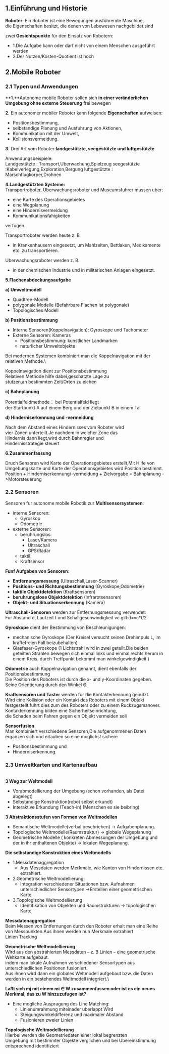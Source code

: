 ## 1.Einführung und Historie

**Roboter**: Ein Roboter ist eine Bewegungen ausführende Maschine,\
 die Eigenschaften besitzt, die denen von Lebewesen nachgebildet sind

zwei **Gesichtspunkte** für den Einsatz von Robotern:
- 1.Die Aufgabe kann oder darf nicht von einem  Menschen ausgeführt werden
- 2.Der Nutzen/Kosten-Quotient ist hoch

## 2.Mobile Roboter
### 2.1 Typen und Anwendungen
**1.**Autonome mobile Roboter sollen sich
**in einer veränderlichen  Umgebung ohne externe Steuerung** frei bewegen

**2.** Ein autonomer mobiler Roboter kann folgende **Eigenschaften** aufweisen:
- Positionsbestimmung,
- selbstandige Planung und Ausfuhrung von Aktionen,
- Kommunikation mit der Umwelt,
- Kollisionsvermeidung.

**3.** Drei Art vom Roboter:**landgestützte, seegestützte und  luftgestützte**

Anwendungsbeispiele:\
Landgestützte : Transport,Uberwachung,Spielzeug
seegestützte :Kabelverlegung,Exploration,Bergung
luftgestützte : Marschflugkorper,Drohnen

**4.Landgestützten Systeme:**\
Transportroboter, Uberwachungsroboter und  Museumsfuhrer mussen uber:
- eine Karte des Operationsgebietes
- eine Wegplanung
- eine Hindernisvermeidung
- Kommunikationsfahigkeiten

verfugen.

Transportroboter werden heute z. B
- in Krankenhausern eingesetzt, um Mahlzeiten, Bettlaken, Medikamente etc. zu transportieren.

Uberwachungsroboter werden z. B.
- in der chemischen Industrie und in militarischen Anlagen eingesetzt.

**5.Flachenabdeckungsaufgabe**

**a) Umweltmodell**
- Quadtree-Modell
- polygonale Modelle (Befahrbare Flachen ist polygonale)
- Topologisches Modell

**b) Positionsbestimmung**
- Interne Sensoren(Koppelnavigation): Gyroskope und Tachometer
- Externe Sensoren: Kameras
  - Positionsbestimmung: kunstlicher
Landmarken
  - naturlicher Umweltobjekte


Bei modernen Systemen kombiniert man die Koppelnavigation mit der relativen Methode.\

Koppelnavigation dient zur Positionsbestimmung\
Relativen Methode hilfe dabei,geschatzte Lage zu\
  stutzen,an bestimmten Zeit/Orten zu eichen

**c) Bahnplanung**

Potentialfeldmethode： bei Potentialfeld liegt \
der  Startpunkt A auf einem Berg und der Zielpunkt B in einem Tal

**d) Hinderniserkennung und -vermeidung**

 Nach dem Abstand eines Hindernisses vom Roboter wird
 \
 vier Zonen unterteilt.Je nachdem in welcher Zone das
 \
  Hindernis dann liegt,wird durch Bahnregler und
\
   Hindernisstrategie steuert

**6.Zusammenfassung**

Druch Sensoren wird Karte der Operationsgebietes erstellt,Mit Hilfe von Umgebungskarte und Karte der Operationsgebietes wird Position bestimmt.\
Position + Hinderniserkennung/-vermeidung + Zielvorgabe = Bahnplanung ->Motorsteuerung

### 2.2 Sensoren
Sensoren fur autonome mobile Robotik zur **Multisensorsystemen**:
- interne Sensoren:
  - Gyroskop
  - Odometrie
- externe Sensoren:
  - beruhrungslos:
    - Laser/Kamera
    - Ultraschall
    - GPS/Radar
  - taktil:
   - Kraftsensor  

**Funf Aufgaben von Sensoren**:
- **Entfernungsmessung** (Ultraschall,Laser-Scanner)
- **Positions- und Richtungsbestimmung** (Gyroskope,Odometrie)
- **taktile Objektdetektion** (Kraftsensoren)
- **beruhrungslose Objektdetektion** (Infrarotsensoren)
- **Objekt- und Situationserkennung** (Kamera)

**Ultraschall-Sensoren** werden zur Entfernungsmessung verwendet:\
Fur Abstand d, Laufzeit t und Schallgeschwindigkeit vc gilt:d=vc*t/2

**Gyroskope** dient der Bestimmung von Beschleunigungen:
- mechanische Gyroskope (Der Kreisel versucht seinen Drehimpuls L, im  kraftefreien Fall beizubehalten)
- Glasfaser-Gyroskope (1 Lichtstrahl wird in zwei geteilt.Die beiden geteilten Strahlen bewegen sich einmal links und einmal rechts herum in einem Kreis. durch Treffpunkt bekommt man winkelgewindigkeit )

**Odometrie** auch Koppelnavigation genannt, dient ebenfalls der Positionsbestimmung\
Die Position des Roboters ist durch die x- und y-Koordinaten  gegeben. Seine Orientierung durch den Winkel Θ.

**Kraftsensoren und Taster** werden fur die Kontakterkennung genutzt.\
Wird eine Kollision oder ein Kontakt des Roboters mit
einem Objekt festgestellt.fuhrt dies zum des Roboters oder zu einem Ruckzugsmanover.\
Kontakterkennung bilden eine Sicherheitseinrichtung,\
 die Schaden beim Fahren gegen ein Objekt vermeiden soll



**Sensorfusion**\
Man kombiniert verschiedene Sensoren,Die aufgenommenen Daten erganzen sich und erlauben so eine moglichst sichere
- Positionsbestimmung und
- Hinderniserkennung.

### 2.3 Umweltkarten und Kartenaufbau
\
**3 Weg zur Weltmodell**
-  Vorabmodellierung der Umgebung (schon vorhanden, als Datei abgelegt)
- Selbstandige Konstruktion(robot selbst erkundt)
- Interaktive Erkundung (Teach-in) (Menschen es sie beibring)

**3 Abstraktionsstufen von Formen von Weltmodellen**

- Semantische Weltmodelle(verbal beschrieben) -> Aufgabenplanung.
- Topologische Weltmodelle(Raumstruktur) -> globale  Wegeplanung
- Geometrische Modelle ( konkreten Abmessungen
der Umgebung und der in ihr enthaltenen Objekte) -> lokalen Wegeplanung.

**Die selbstandige Konstruktion eines Weltmodells**

- 1.Messdatenaggregation
   -  Aus Messdaten werden
Merkmale, wie Kanten von Hindernissen etc. extrahiert.
- 2.Geometrische Weltmodellierung:
  - Integration verschiedener Situationen bzw.
Aufnahmen unterschiedlicher Sensortypen ->Erstellen einer geometrischen Karte
- 3.Topologische Weltmodellierung
  - Identifikation von Objekten und Raumstrukturen ->
   topologischen Karte


**Messdatenaggregation**\
Beim Messen von Entfernungen durch den Roboter erhalt man eine Reihe von Messpunkten.Aus ihnen werden nun  Merkmale extrahiert\
Linien Tracking

**Geometrische Weltmodellierung**\
Wird aus den abstrahierten Messdaten – z. B.Linien – eine geometrische Weltkarte aufgebaut.\
indem man lokale Aufnahmen verschiedener Sensortypen aus unterschiedlichen Positionen fusioniert. \
Aus ihnen wird dann ein globales Weltmodell aufgebaut bzw. die Daten werden in ein bestehendes Weltmodell integriert.\

**Laßt sich mj mit einem mi ∈ W zusammenfassen oder ist es ein neues Merkmal, das zu W hinzuzufugen ist?**
- Eine mogliche Auspragung des Line Matching:
  - Linienumrahmung miteinader uberlappt Wird
  - Steigungswinkeldifferenz und maximaler Abstand
  - Fusionieren zweier Linien 

**Topologische Weltmodellierung**\
Hierbei werden die Geometriedaten einer lokal begrenzten\
Umgebung mit bestimmter Objekte verglichen und bei Ubereinstimmung entsprechend identifiziert
